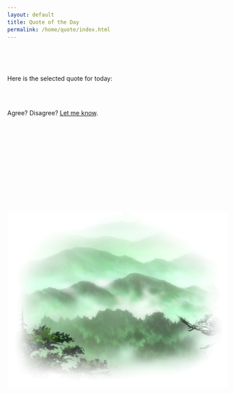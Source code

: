 ```yaml
---
layout: default
title: Quote of the Day
permalink: /home/quote/index.html
---
```



<br/>
<br/>
<br/>


Here is the selected quote for today:

<br/>

<div class="bigquote">
  <div id="bigquotebox">
    <script src="/resources/js/callSetBigQuoteBox.js">
    </script>
  </div>
</div>

<br/>

Agree? Disagree? [Let me know](/home/contact/).

<br/>
<br/>
<br/>
<br/>
<br/>
<br/>
<br/>
<br/>
<br/>
<br/>
<br/>
<br/>

<img align="middle" src="/resources/images/mountain.png"/>

